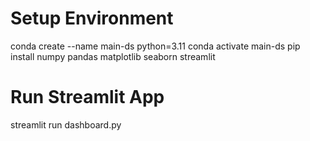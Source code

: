 # Setup Environment
conda create --name main-ds python=3.11
conda activate main-ds
pip install numpy pandas matplotlib seaborn streamlit 

# Run Streamlit App
streamlit run dashboard.py
